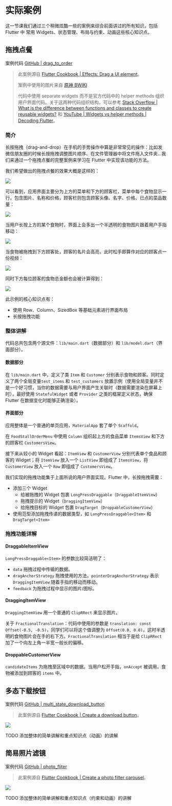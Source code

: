 # 实际案例

这一节课我们通过三个稍微炫酷一些的案例来综合前面讲过的所有知识，包括 Flutter 中 常用 Widgets、状态管理、布局与约束、动画这些核心知识点。

## 拖拽点餐

案例代码 [GitHub | drag_to_order](https://github.com/thu-flutter-dev/drag_to_order)

> 此案例源自 [Flutter Cookbook | Effects: Drag a UI element](https://docs.flutter.dev/cookbook/effects/drag-a-widget)。
>
> 案例中使用的图片来自 [原神 BWIKI](https://wiki.biligame.com/ys/)
>
> 代码中使用 separate widgets 而不是官方代码中的 helper methods 组织用户界面代码。关于这两种代码组织结构，可以参考 [Stack Overflow | What is the difference between functions and classes to create reusable widgets?](https://stackoverflow.com/a/53234826/14298786) 和 [YouTube | Widgets vs helper methods | Decoding Flutter](https://www.youtube.com/watch?v=IOyq-eTRhvo)。

### 简介

长按拖拽（drag-and-drop）在手机的手势操作中算是非常常见的操作：比如发微信朋友圈的时候长按拖拽调整图片顺序、在文件管理器中将文件拖入文件夹...我们来通过一个拖拽点餐的完整案例来学习在 Flutter 中实现该功能的方法。

我们希望做出的拖拽点餐的效果大概是这样的：

![](images-drag-to-order/official.gif)

可以看到，应用界面主要分为上方的菜单和下方的顾客栏，菜单中每个食物显示一行，包含图片、名称和价格，顾客栏则包含顾客头像、名字、价格、已点的菜品数量：

![](images-drag-to-order/screenshot-0.png)

当用户长按上方的某个食物时，界面上会多出一个半透明的食物图片跟着用户手指移动：

![](images-drag-to-order/screenshot-1.png)

当食物被拖拽到下方顾客处，顾客的名片会高亮，此时松手即算作对应的顾客点一份视频：

![](images-drag-to-order/screenshot-2.png)

同时下方每位顾客的食物总金额也会被计算得到：

![](images-drag-to-order/screenshot-3.png)

此示例的核心知识点有：

- 使用 Row、Column、SizedBox 等基础元素进行界面布局
- 长按拖拽功能

### 整体讲解

代码总共包含两个源文件：`lib/main.dart`（数据部分）和 `lib/model.dart`（界面部分）。

#### 数据部分

在 `lib/main.dart` 中，定义了类 `Item` 和 `Customer` 分别表示食物和顾客。同时定义了两个全局变量`test_items` 和 `test_customers` 放置示例（使用全局变量并不是一个好习惯，当你的数据需要与用户界面产生关联时（数据需要渲染在屏幕上时），最好使用 `StatefulWidget` 或者 `Provider` 之类的框架定义状态，确保 Flutter 在数据变化时能够正确渲染）。

#### 界面部分

应用整体是一个普通的单页应用，`MaterialApp` 套了单个 `Scaffold`。

在 `FoodStallOrderMenu` 中使用 `Column` 组织起上方的食品菜单 `ItemsView` 和下方的顾客栏 `CustomersView`。

接下来从较小的 Widget 看起：`ItemView` 和 `CustomerView` 分别代表单个食品和顾客的 Widget；将 `ItemView` 放入一个 `ListView` 即组成了 `ItemsView`，将 `CustomerView` 放入一个 `Row` 即组成了 `CustomersView`。

我们实现的拖拽功能集于上面所说的用户界面实现。Flutter 中，长按拖拽需要：

- 添加三个 Widget
    - 给被拖拽的 Widget 包裹 `LongPressDraggable`（`DraggableItemView`）
    - 拖拽提示的 Widget（`DraggingItemView`）
    - 给拖拽目标的 Widget 包裹 `DragTarget`（`DroppableCustomerView`）
- 使用范型添加拖拽传递的数据类型，如 `LongPressDraggable<Item>` 和 `DragTarget<Item>`

### 拖拽功能详解

#### DraggableItemView

`LongPressDraggable<Item>` 的参数比较简洁明了：

- `data` 拖拽过程中传输的数据。
- `dragAnchorStrategy` 拖拽使用的方法，`pointerDragAnchorStrategy` 表示 `DraggingItemView` 随着手指的移动而移动。
- `feedback` 为拖拽过程中显示的图片/图标。

#### DraggingItemView

`DraggingItemView` 用一个普通的 `ClipRRect` 来显示图片。

关于 `FractionalTranslation`：代码中使用的参数是 `translation: const Offset(-0.5, -0.5)`，同学们可以将这个值调整为 `Offset(0.0, 0.0)`，这时半透明的食物图片会在手的右下方。`FractionalTranslation` 相当于是给 `ClipRRect` 加了一个向左上角一半宽一般长的偏移。

#### DroppableCustomerView

`candidateItems` 为拖拽至区域中的数据。当用户松开手指，`onAccept` 被调用，食物被添加到顾客的 `items` 中。

## 多态下载按钮

案例代码 [GitHub | multi_state_download_button](https://github.com/thu-flutter-dev/multi_state_download_button)

> 此案例源自 [Flutter Cookbook | Create a download button](https://docs.flutter.dev/cookbook/effects/download-button)。

![](images-multi-state-download-button/official.gif)

TODO 添加整体的简单讲解和重点知识点（动画）的讲解

## 简易照片滤镜

案例代码 [GitHub | photo_fliter](https://github.com/thu-flutter-dev/photo_fliter)

> 此案例源自 [Flutter Cookbook | Create a photo filter carousel](https://docs.flutter.dev/cookbook/effects/photo-filter-carousel)。

![](images-photo-fliter/official.gif)

TODO 添加整体的简单讲解和重点知识点（约束和动画）的讲解
